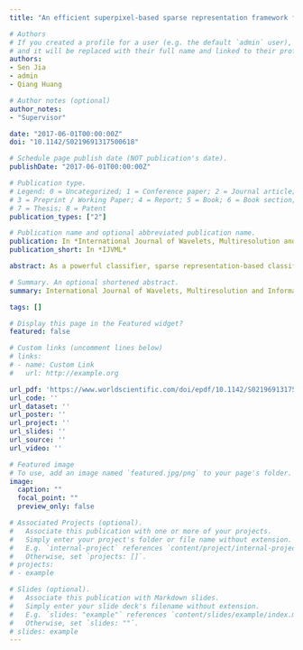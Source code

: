 ```yaml
---
title: "An efficient superpixel-based sparse representation framework for hyperspectral image classification"

# Authors
# If you created a profile for a user (e.g. the default `admin` user), write the username (folder name) here 
# and it will be replaced with their full name and linked to their profile.
authors:
- Sen Jia
- admin
- Qiang Huang

# Author notes (optional)
author_notes:
- "Supervisor"

date: "2017-06-01T00:00:00Z"
doi: "10.1142/S0219691317500618"

# Schedule page publish date (NOT publication's date).
publishDate: "2017-06-01T00:00:00Z"

# Publication type.
# Legend: 0 = Uncategorized; 1 = Conference paper; 2 = Journal article;
# 3 = Preprint / Working Paper; 4 = Report; 5 = Book; 6 = Book section;
# 7 = Thesis; 8 = Patent
publication_types: ["2"]

# Publication name and optional abbreviated publication name.
publication: In *International Journal of Wavelets, Multiresolution and Information Processing*
publication_short: In *IJVML*

abstract: As a powerful classifier, sparse representation-based classification (SRC) has successfully been applied in various visual recognition problems. However, due to the highly correlated bands and insufficient training samples of hyperspectral image (HSI) data, it still remains a challenging problem to effectively apply SRC in HSI. Considering the rich information of spatial structure of materials in HSI, that means the adjacent pixels belong to the same class with a high probability, in this paper, we propose an efficient superpixel-based sparse representation framework for HSI classification. Each superpixel can be regarded as a small region consisting of a number of pixels with similar spectral characteristics. The proposed framework utilizes superpixel to exploit spatial information which can greatly improve classification accuracy. Specifically, SRC is firstly used to classify the HSI data. Meanwhile, an efficient segmentation algorithm is applied to divide the HSI into many disjoint superpixels. Then, each superpixel is used to fuse the SRC classification results in superpixel level. Experimental results on two real-world HSI data sets have shown that the proposed superpixel-based SRC (SP-SRC) framework has a significant improvement over the pixel-based SRC method.

# Summary. An optional shortened abstract.
summary: International Journal of Wavelets, Multiresolution and Information Processing, 2017

tags: []

# Display this page in the Featured widget?
featured: false

# Custom links (uncomment lines below)
# links:
# - name: Custom Link
#   url: http://example.org

url_pdf: 'https://www.worldscientific.com/doi/epdf/10.1142/S0219691317500618'
url_code: ''
url_dataset: ''
url_poster: ''
url_project: ''
url_slides: ''
url_source: ''
url_video: ''

# Featured image
# To use, add an image named `featured.jpg/png` to your page's folder. 
image:
  caption: ""
  focal_point: ""
  preview_only: false

# Associated Projects (optional).
#   Associate this publication with one or more of your projects.
#   Simply enter your project's folder or file name without extension.
#   E.g. `internal-project` references `content/project/internal-project/index.md`.
#   Otherwise, set `projects: []`.
# projects:
# - example

# Slides (optional).
#   Associate this publication with Markdown slides.
#   Simply enter your slide deck's filename without extension.
#   E.g. `slides: "example"` references `content/slides/example/index.md`.
#   Otherwise, set `slides: ""`.
# slides: example
---
```

